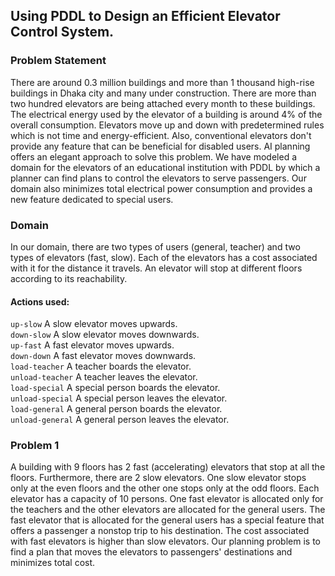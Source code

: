 ## Using PDDL to Design an Efficient Elevator Control System.

### Problem Statement

There are around 0.3 million buildings and more than 1 thousand high-rise buildings in Dhaka city and many under construction. There are more than two hundred elevators are being attached every month to these buildings. The electrical energy used by the elevator of a building is around 4% of the overall consumption. Elevators move up and down with predetermined rules which is not time and energy-efficient. Also, conventional elevators don't provide any feature that can be beneficial for disabled users. AI planning offers an elegant approach to solve this problem. We have modeled a domain for the elevators of an educational institution with PDDL by which a planner can find plans to control the elevators to serve passengers. Our domain also minimizes total electrical power consumption and provides a new feature dedicated to special users.


### Domain

In our domain, there are two types of users (general, teacher) and two types of elevators (fast, slow). Each of the elevators has a cost associated with it for the distance it travels. An elevator will stop at different floors according to its reachability.

#### Actions used:

`up-slow` A slow elevator moves upwards.\
`down-slow` A slow elevator moves downwards.\
`up-fast` A fast elevator moves upwards.\
`down-down` A fast elevator moves downwards.\
`load-teacher` A teacher boards the elevator.\
`unload-teacher` A teacher leaves the elevator.\
`load-special` A special person boards the elevator.\
`unload-special` A special person leaves the elevator.\
`load-general` A general person boards the elevator.\
`unload-general` A general person leaves the elevator.

### Problem 1

A building with 9 floors has 2 fast (accelerating) elevators that stop at all the floors. Furthermore, there are 2 slow elevators. One slow elevator stops only at the even floors and the other one stops only at the odd floors. Each elevator has a capacity of 10 persons. One fast elevator is allocated only for the teachers and the other elevators are allocated for the general users. The fast elevator that is allocated for the general users has a special feature that offers a passenger a nonstop trip to his destination. The cost associated with fast elevators is higher than slow elevators. Our planning problem is to find a plan that moves the elevators to passengers' destinations and minimizes total cost.
